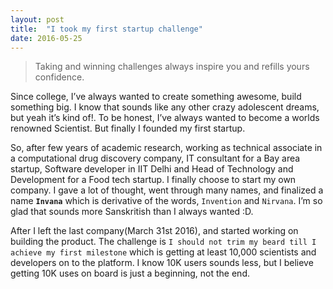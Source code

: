 ```yaml
---
layout: post
title:  "I took my first startup challenge"
date: 2016-05-25
---
```


> Taking and winning challenges always inspire you and refills yours confidence.

Since college, I’ve always wanted to create something awesome, build something big. I know that sounds like any other crazy adolescent dreams, but yeah it’s kind of!. To be honest, I’ve always wanted to become a worlds renowned Scientist. But finally I founded my first startup.

<!--/excerpt-->

So, after few years of academic research, working as technical associate in a computational drug discovery company, IT consultant for a Bay area startup, Software developer in IIT Delhi and Head of Technology and Development for a Food tech startup. I finally choose to start my own company. I gave a lot of thought, went through many names, and finalized a name **`Invana`** which is derivative of the words, `Invention` and `Nirvana`. I’m so glad that sounds more Sanskritish than I always wanted :D.

After I left the last company(March 31st 2016), and started working on building the product. The challenge is `I should not trim my beard till I achieve my first milestone` which is getting at least 10,000 scientists and developers on to the platform. I know 10K users sounds less, but I believe getting 10K uses on board is just a beginning, not the end.   
